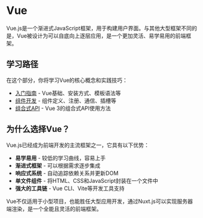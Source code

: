 # Vue

Vue.js是一个渐进式JavaScript框架，用于构建用户界面。与其他大型框架不同的是，Vue被设计为可以自底向上逐层应用，是一个更加灵活、易学易用的前端框架。

## 学习路径

在这个部分，你将学习Vue的核心概念和实践技巧：

- [入门指南](/vue/getting-started) - Vue基础、安装方式、模板语法等
- [组件开发](/vue/components) - 组件定义、注册、通信、插槽等
- [组合式API](/vue/composition-api) - Vue 3的组合式API使用方法

## 为什么选择Vue？

Vue.js已经成为前端开发的主流框架之一，它具有以下优势：

- **易学易用** - 较低的学习曲线，容易上手
- **渐进式框架** - 可以根据需求逐步集成
- **响应式系统** - 自动追踪依赖关系并更新DOM
- **单文件组件** - 将HTML、CSS和JavaScript封装在一个文件中
- **强大的工具链** - Vue CLI、Vite等开发工具支持

Vue不仅适用于小型项目，也能胜任大型应用开发，通过Nuxt.js可以实现服务器端渲染，是一个全能且灵活的前端框架。